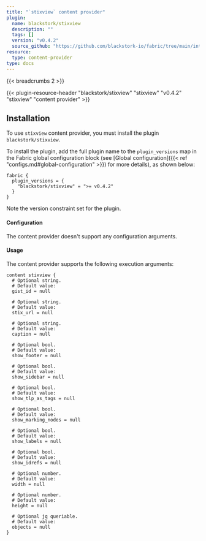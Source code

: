 ```yaml
---
title: "`stixview` content provider"
plugin:
  name: blackstork/stixview
  description: ""
  tags: []
  version: "v0.4.2"
  source_github: "https://github.com/blackstork-io/fabric/tree/main/internal/stixview/"
resource:
  type: content-provider
type: docs
---
```


{{< breadcrumbs 2 >}}

{{< plugin-resource-header "blackstork/stixview" "stixview" "v0.4.2" "stixview" "content provider" >}}

## Installation

To use `stixview` content provider, you must install the plugin `blackstork/stixview`.

To install the plugin, add the full plugin name to the `plugin_versions` map in the Fabric global configuration block (see [Global configuration]({{< ref "configs.md#global-configuration" >}}) for more details), as shown below:

```hcl
fabric {
  plugin_versions = {
    "blackstork/stixview" = ">= v0.4.2"
  }
}
```

Note the version constraint set for the plugin.


#### Configuration

The content provider doesn't support any configuration arguments.

#### Usage

The content provider supports the following execution arguments:

```hcl
content stixview {
  # Optional string.
  # Default value:
  gist_id = null

  # Optional string.
  # Default value:
  stix_url = null

  # Optional string.
  # Default value:
  caption = null

  # Optional bool.
  # Default value:
  show_footer = null

  # Optional bool.
  # Default value:
  show_sidebar = null

  # Optional bool.
  # Default value:
  show_tlp_as_tags = null

  # Optional bool.
  # Default value:
  show_marking_nodes = null

  # Optional bool.
  # Default value:
  show_labels = null

  # Optional bool.
  # Default value:
  show_idrefs = null

  # Optional number.
  # Default value:
  width = null

  # Optional number.
  # Default value:
  height = null

  # Optional jq queriable.
  # Default value:
  objects = null
}
```

